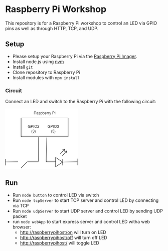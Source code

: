 # Raspberry Pi Workshop

This repository is for a Raspberry Pi workshop to control an LED via GPIO pins as well as through HTTP, TCP, and UDP.

## Setup
* Please setup your Raspberry Pi via the [Raspberry Pi Imager](https://www.raspberrypi.com/software/). 
* Install node.js using [nvm](https://github.com/nvm-sh/nvm)
* Install `git`
* Clone repository to Raspberry Pi
* Install modules with `npm install`

### Circuit
Connect an LED and switch to the Raspberry Pi with the following circuit:  

![Circuit diagram](docs/circuit.png)

## Run
* Run `node button` to control LED via switch
* Run `node tcpServer` to start TCP server and control LED by connecting via TCP
* Run `node udpServer` to start UDP server and control LED by sending UDP packet
* run `node webApp` to start express server and control LED witha web browser:
  * [http://raspberrypihost/on](http://raspberrypi/on) will turn on LED
  * [http://raspberrypihost/off](http://raspberrypi/off) will turn off LED
  * [http://raspberrypihost/](http://raspberrypi/) will toggle LED
